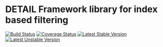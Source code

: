 # DETAIL Framework library for index based filtering

[![Build Status](https://travis-ci.org/detailnet/dfw-filtering.svg?branch=master)](https://travis-ci.org/detailnet/dfw-filtering)
[![Coverage Status](https://img.shields.io/coveralls/detailnet/dfw-filtering.svg)](https://coveralls.io/r/detailnet/dfw-filtering)
[![Latest Stable Version](https://poser.pugx.org/detailnet/dfw-filtering/v/stable.svg)](https://packagist.org/packages/detailnet/dfw-filtering)
[![Latest Unstable Version](https://poser.pugx.org/detailnet/dfw-filtering/v/unstable.svg)](https://packagist.org/packages/detailnet/dfw-filtering)
